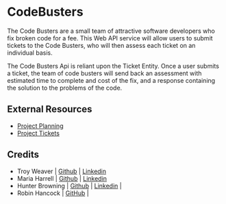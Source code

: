 # CodeBusters

The Code Busters are a small team of attractive software developers who fix broken code for a fee. This Web API service will allow users to submit tickets to the Code Busters, who will then assess each ticket on an individual basis.

The Code Busters Api is reliant upon the Ticket Entity. Once a user submits a ticket, the team of code busters will send back an assessment with estimated time to complete and cost of the fix, and a response containing the solution to the problems of the code.

## External Resources
- [Project Planning](https://docs.google.com/document/d/1_K83dHZoMieXm9c5TDeMUXnocI3-ocmpHuf5QcbbIY0/edit#)
- [Project Tickets](https://trello.com/b/QTFoHqiV/code-busters-final-project)

## Credits
- Troy Weaver       |   [Github](https://github.com/troylw123)   |   [Linkedin](https://www.linkedin.com/in/-troyweaver-/)
- Maria Harrell     |   [Github](https://github.com/mariaharrell13)   |   [Linkedin](https://www.linkedin.com/in/maria-harrell/)
- Hunter Browning   |   [Github](https://github.com/hunterjacobi)   |   [Linkedin](https://www.linkedin.com/in/hunter-browning-5b1215227/)   |
- Robin Hancock     |   [GitHub](https://github.com/Kahoona542)     |      
